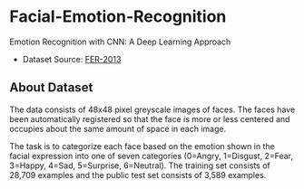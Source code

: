 # Facial-Emotion-Recognition

Emotion Recognition with CNN: A Deep Learning Approach

- Dataset Source: [FER-2013](https://www.kaggle.com/datasets/msambare/fer2013)

## About Dataset

The data consists of 48x48 pixel greyscale images of faces. The faces have been automatically registered so that the face is more or less centered and occupies about the same amount of space in each image.

The task is to categorize each face based on the emotion shown in the facial expression into one of seven categories (0=Angry, 1=Disgust, 2=Fear, 3=Happy, 4=Sad, 5=Surprise, 6=Neutral). The training set consists of 28,709 examples and the public test set consists of 3,589 examples.
